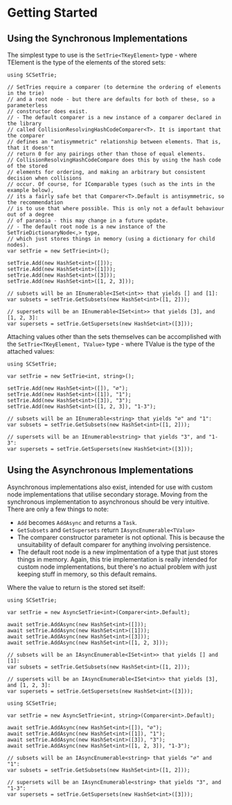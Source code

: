﻿# Getting Started

## Using the Synchronous Implementations

The simplest type to use is the `SetTrie<TKeyElement>` type - where
TElement is the type of the elements of the stored sets:

```
using SCSetTrie;

// SetTries require a comparer (to determine the ordering of elements in the trie)
// and a root node - but there are defaults for both of these, so a parameterless 
// constructor does exist.
// - The default comparer is a new instance of a comparer declared in the library
// called CollisionResolvingHashCodeComparer<T>. It is important that the comparer 
// defines an "antisymmetric" relationship between elements. That is, that it doesn't 
// return 0 for any pairings other than those of equal elements.
// CollisionResolvingHashCodeCompare does this by using the hash code of the stored
// elements for ordering, and making an arbitrary but consistent decision when collisions
// occur. Of course, for IComparable types (such as the ints in the example below),
// its a fairly safe bet that Comparer<T>.Default is antisymmetric, so the recommendation
// is to use that where possible. This is only not a default behaviour out of a degree
// of paranoia - this may change in a future update.
// - The default root node is a new instance of the SetTrieDictionaryNode<,> type,
// which just stores things in memory (using a dictionary for child nodes).
var setTrie = new SetTrie<int>();

setTrie.Add(new HashSet<int>([]));
setTrie.Add(new HashSet<int>([1]));
setTrie.Add(new HashSet<int>([3]));
setTrie.Add(new HashSet<int>([1, 2, 3]));

// subsets will be an IEnumerable<ISet<int>> that yields [] and [1]:
var subsets = setTrie.GetSubsets(new HashSet<int>([1, 2]));

// supersets will be an IEnumerable<ISet<int>> that yields [3], and [1, 2, 3]:
var supersets = setTrie.GetSupersets(new HashSet<int>([3]));
```

Attaching values other than the sets themselves can be accomplished with the
`SetTrie<TKeyElement, TValue>` type - where TValue is the type of the attached
values:

```
using SCSetTrie;

var setTrie = new SetTrie<int, string>();

setTrie.Add(new HashSet<int>([]), "∅");
setTrie.Add(new HashSet<int>([1]), "1");
setTrie.Add(new HashSet<int>([3]), "3");
setTrie.Add(new HashSet<int>([1, 2, 3]), "1-3");

// subsets will be an IEnumerable<string> that yields "∅" and "1":
var subsets = setTrie.GetSubsets(new HashSet<int>([1, 2]));

// supersets will be an IEnumerable<string> that yields "3", and "1-3":
var supersets = setTrie.GetSupersets(new HashSet<int>([3]));
```

## Using the Asynchronous Implementations

Asynchronous implementations also exist, intended for use with custom node
implementations that utilise secondary storage. Moving from the synchronous 
implementation to asynchronous should be very intuitive.
There are only a few things to note:

* `Add` becomes `AddAsync` and returns a `Task`.
* `GetSubsets` and `GetSupersets` return `IAsyncEnumerable<TValue>`
* The comparer constructor parameter is not optional. This is because the unsuitability
  of default comparer for anything involving persistence.
* The default root node is a new implmentation of a type that just stores 
  things in memory. Again, this trie implementation is really intended for
  custom node implementations, but there's no actual problem with just keeping
  stuff in memory, so this default remains.

Where the value to return is the stored set itself:

```
using SCSetTrie;

var setTrie = new AsyncSetTrie<int>(Comparer<int>.Default);

await setTrie.AddAsync(new HashSet<int>([]));
await setTrie.AddAsync(new HashSet<int>([1]));
await setTrie.AddAsync(new HashSet<int>([3]));
await setTrie.AddAsync(new HashSet<int>([1, 2, 3]));

// subsets will be an IAsyncEnumerable<ISet<int>> that yields [] and [1]:
var subsets = setTrie.GetSubsets(new HashSet<int>([1, 2]));

// supersets will be an IAsyncEnumerable<ISet<int>> that yields [3], and [1, 2, 3]:
var supersets = setTrie.GetSupersets(new HashSet<int>([3]));
```

```
using SCSetTrie;

var setTrie = new AsyncSetTrie<int, string>(Comparer<int>.Default);

await setTrie.AddAsync(new HashSet<int>([]), "∅");
await setTrie.AddAsync(new HashSet<int>([1]), "1");
await setTrie.AddAsync(new HashSet<int>([3]), "3");
await setTrie.AddAsync(new HashSet<int>([1, 2, 3]), "1-3");

// subsets will be an IAsyncEnumerable<string> that yields "∅" and "1":
var subsets = setTrie.GetSubsets(new HashSet<int>([1, 2]));

// supersets will be an IAsyncEnumerable<string> that yields "3", and "1-3":
var supersets = setTrie.GetSupersets(new HashSet<int>([3]));
```
